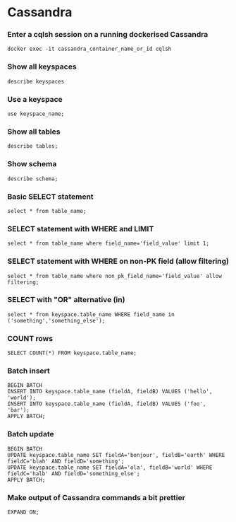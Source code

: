 # Cassandra

### Enter a cqlsh session on a running dockerised Cassandra
```shell
docker exec -it cassandra_container_name_or_id cqlsh
```

### Show all keyspaces
```shell
describe keyspaces
```

### Use a keyspace
```shell
use keyspace_name;
```

### Show all tables
```shell
describe tables;
```

### Show schema
```shell
describe schema;
```

### Basic SELECT statement
```shell
select * from table_name;
```

### SELECT statement with WHERE and LIMIT
```shell
select * from table_name where field_name='field_value' limit 1;
```

### SELECT statement with WHERE on non-PK field (allow filtering)
```shell
select * from table_name where non_pk_field_name='field_value' allow filtering;
```

### SELECT with "OR" alternative (in)
```shell
select * from keyspace.table_name WHERE field_name in ('something','something_else');
```

### COUNT rows
```shell
SELECT COUNT(*) FROM keyspace.table_name;
```

### Batch insert
```shell
BEGIN BATCH
INSERT INTO keyspace.table_name (fieldA, fieldB) VALUES ('hello', 'world');
INSERT INTO keyspace.table_name (fieldA, fieldB) VALUES ('foo', 'bar');
APPLY BATCH;
```

### Batch update
```shell
BEGIN BATCH
UPDATE keyspace.table_name SET fieldA='bonjour', fieldB='earth' WHERE fieldC='blah' AND fieldD='something';
UPDATE keyspace.table_name SET fieldA='ola', fieldB='world' WHERE fieldC='halb' AND fieldD='something_else';
APPLY BATCH;
```

### Make output of Cassandra commands a bit prettier
```shell
EXPAND ON;
```
